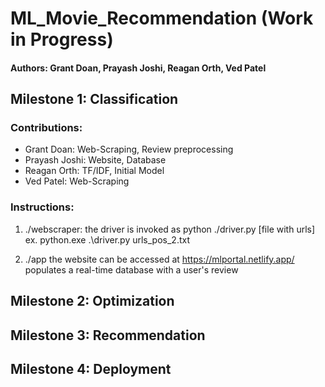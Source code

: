 # ML_Movie_Recommendation (Work in Progress)
#### Authors: Grant Doan, Prayash Joshi, Reagan Orth, Ved Patel

## Milestone 1: Classification

### Contributions:
- Grant Doan: Web-Scraping, Review preprocessing
- Prayash Joshi: Website, Database
- Reagan Orth: TF/IDF, Initial Model
- Ved Patel: Web-Scraping

### Instructions:
1. ./webscraper: 
the driver is invoked as python ./driver.py [file with urls]
ex.  python.exe .\driver.py urls_pos_2.txt

2. ./app
the website can be accessed at https://mlportal.netlify.app/
populates a real-time database with a user's review

## Milestone 2: Optimization

## Milestone 3: Recommendation

## Milestone 4: Deployment
